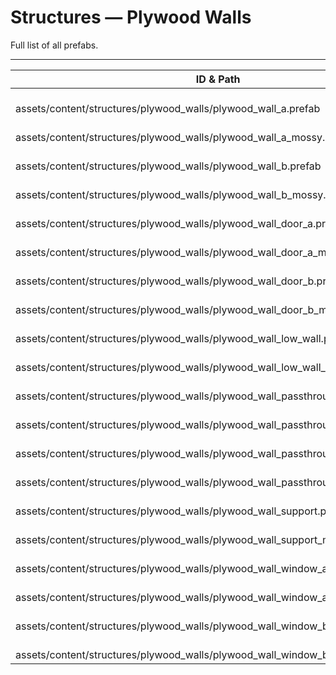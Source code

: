 # Structures — Plywood Walls
Full list of all <Badge type="warning" text="20"/> prefabs.

---
| ID & Path |
| --- |
| <a href="#1993047043"><Badge id="1993047043" type="tip" text="#"/></a> <Badge type="tip" text="1993047043"/> <br> assets/content/structures/plywood_walls/plywood_wall_a.prefab |
| <a href="#2256660023"><Badge id="2256660023" type="tip" text="#"/></a> <Badge type="tip" text="2256660023"/> <br> assets/content/structures/plywood_walls/plywood_wall_a_mossy.prefab |
| <a href="#842704064"><Badge id="842704064" type="tip" text="#"/></a> <Badge type="tip" text="842704064"/> <br> assets/content/structures/plywood_walls/plywood_wall_b.prefab |
| <a href="#3562324592"><Badge id="3562324592" type="tip" text="#"/></a> <Badge type="tip" text="3562324592"/> <br> assets/content/structures/plywood_walls/plywood_wall_b_mossy.prefab |
| <a href="#542538225"><Badge id="542538225" type="tip" text="#"/></a> <Badge type="tip" text="542538225"/> <br> assets/content/structures/plywood_walls/plywood_wall_door_a.prefab |
| <a href="#1442337096"><Badge id="1442337096" type="tip" text="#"/></a> <Badge type="tip" text="1442337096"/> <br> assets/content/structures/plywood_walls/plywood_wall_door_a_mossy.prefab |
| <a href="#1082037982"><Badge id="1082037982" type="tip" text="#"/></a> <Badge type="tip" text="1082037982"/> <br> assets/content/structures/plywood_walls/plywood_wall_door_b.prefab |
| <a href="#4094032587"><Badge id="4094032587" type="tip" text="#"/></a> <Badge type="tip" text="4094032587"/> <br> assets/content/structures/plywood_walls/plywood_wall_door_b_mossy.prefab |
| <a href="#1665064702"><Badge id="1665064702" type="tip" text="#"/></a> <Badge type="tip" text="1665064702"/> <br> assets/content/structures/plywood_walls/plywood_wall_low_wall.prefab |
| <a href="#485230769"><Badge id="485230769" type="tip" text="#"/></a> <Badge type="tip" text="485230769"/> <br> assets/content/structures/plywood_walls/plywood_wall_low_wall_mossy.prefab |
| <a href="#2288924592"><Badge id="2288924592" type="tip" text="#"/></a> <Badge type="tip" text="2288924592"/> <br> assets/content/structures/plywood_walls/plywood_wall_passthrough_a.prefab |
| <a href="#46554896"><Badge id="46554896" type="tip" text="#"/></a> <Badge type="tip" text="46554896"/> <br> assets/content/structures/plywood_walls/plywood_wall_passthrough_a_mossy.prefab |
| <a href="#2133467268"><Badge id="2133467268" type="tip" text="#"/></a> <Badge type="tip" text="2133467268"/> <br> assets/content/structures/plywood_walls/plywood_wall_passthrough_b.prefab |
| <a href="#276058027"><Badge id="276058027" type="tip" text="#"/></a> <Badge type="tip" text="276058027"/> <br> assets/content/structures/plywood_walls/plywood_wall_passthrough_b_mossy.prefab |
| <a href="#2675368469"><Badge id="2675368469" type="tip" text="#"/></a> <Badge type="tip" text="2675368469"/> <br> assets/content/structures/plywood_walls/plywood_wall_support.prefab |
| <a href="#3105513575"><Badge id="3105513575" type="tip" text="#"/></a> <Badge type="tip" text="3105513575"/> <br> assets/content/structures/plywood_walls/plywood_wall_support_mossy.prefab |
| <a href="#2438139919"><Badge id="2438139919" type="tip" text="#"/></a> <Badge type="tip" text="2438139919"/> <br> assets/content/structures/plywood_walls/plywood_wall_window_a.prefab |
| <a href="#2827139151"><Badge id="2827139151" type="tip" text="#"/></a> <Badge type="tip" text="2827139151"/> <br> assets/content/structures/plywood_walls/plywood_wall_window_a_mossy.prefab |
| <a href="#1424446150"><Badge id="1424446150" type="tip" text="#"/></a> <Badge type="tip" text="1424446150"/> <br> assets/content/structures/plywood_walls/plywood_wall_window_b.prefab |
| <a href="#584925797"><Badge id="584925797" type="tip" text="#"/></a> <Badge type="tip" text="584925797"/> <br> assets/content/structures/plywood_walls/plywood_wall_window_b_mossy.prefab |
